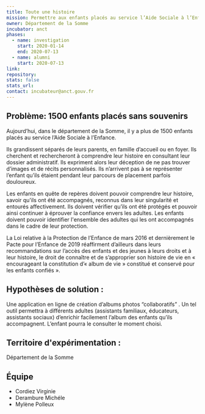 ```yaml
---
title: Toute une histoire
mission: Permettre aux enfants placés au service l’Aide Sociale à l’Enfance d'accéder facilement à leur histoire de vie
owner: Département de la Somme
incubator: anct
phases:
  - name: investigation
    start: 2020-01-14
    end: 2020-07-13
  - name: alumni
    start: 2020-07-13
link:
repository: 
stats: false 
stats_url: 
contact: incubateur@anct.gouv.fr
---
```


## Problème: 1500 enfants placés sans souvenirs
Aujourd’hui, dans le département de la Somme, il y a plus de 1500 enfants placés au service l’Aide Sociale à l’Enfance.

Ils grandissent séparés de leurs parents, en famille d’accueil ou en foyer. Ils cherchent et rechercheront à comprendre leur histoire en consultant leur dossier administratif. Ils expriment alors leur déception de ne pas trouver d’images et de récits personnalisés. Ils n’arrivent pas à se représenter l’enfant qu’ils étaient pendant leur parcours de placement parfois douloureux.

Les enfants en quête de repères doivent pouvoir comprendre leur histoire, savoir qu'ils ont été accompagnés, reconnus dans leur singularité et entourés affectivement. Ils doivent vérifier qu’ils ont été protégés et pouvoir ainsi continuer à éprouver la confiance envers les adultes. Les enfants doivent pouvoir identifier l'ensemble des adultes qui les ont accompagnés dans le cadre de leur protection.

La Loi relative à la Protection de l’Enfance de mars 2016 et dernièrement le Pacte pour l’Enfance de 2019 réaffirment d’ailleurs dans leurs recommandations sur l’accès des enfants et des jeunes à leurs droits et à leur histoire, le droit de connaître et de s’approprier son histoire de vie en « encourageant la constitution d’« album de vie » constitué et conservé pour les enfants confiés ».


## Hypothèses de solution : 
Une application en ligne  de création d’albums photos “collaboratifs” . Un tel outil permettra à différents adultes  (assistants familiaux, éducateurs,  assistants sociaux) d’enrichir facilement l’album des enfants qu’ils accompagnent. L’enfant pourra le consulter le moment choisi. 


## Territoire d'expérimentation : 
Département de la Somme

## Équipe
- Cordiez Virginie
- Derambure Michéle
- Mylène Polleux

